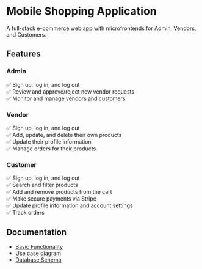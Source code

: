 # Mobile Shopping Application

A full-stack e-commerce web app with microfrontends for Admin, Vendors, and Customers.

## Features
### Admin
✅ Sign up, log in, and log out  
✅ Review and approve/reject new vendor requests  
✅ Monitor and manage vendors and customers  

### Vendor
✅ Sign up, log in, and log out  
✅ Add, update, and delete their own products  
✅ Update their profile information  
✅ Manage orders for their products  

### Customer
✅ Sign up, log in, and log out  
✅ Search and filter products  
✅ Add and remove products from the cart  
✅ Make secure payments via Stripe  
✅ Update profile information and account settings  
✅ Track orders  

## Documentation
- [Basic Functionality](docs/basic_functionality)
- [Use case diagram](docs/UseCaseDiagram)
- [Database Schema](docs/DatabaseSchema/)
